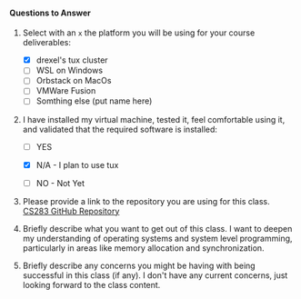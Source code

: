 #### Questions to Answer

1. Select with an `x` the platform you will be using for your course deliverables:

    - [x] drexel's tux cluster
    - [ ] WSL on Windows
    - [ ] Orbstack on MacOs
    - [ ] VMWare Fusion
    - [ ] Somthing else (put name here)

2. I have installed my virtual machine, tested it, feel comfortable using it, and validated that the required software is installed:

    - [ ] YES
    - [x] N/A - I plan to use tux
    - [ ] NO - Not Yet


3. Please provide a link to the repository you are using for this class.
[CS283 GitHub Repository](https://github.com/justinmedina/cs283)

4. Briefly describe what you want to get out of this class.
I want to deepen my understanding of operating systems and system level programming, particularly in areas like memory allocation and synchronization.
5. Briefly describe any concerns you might be having with being successful in this class (if any).
I don't have any current concerns, just looking forward to the class content.
